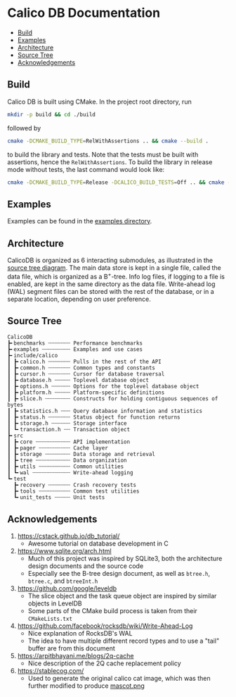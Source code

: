 # Calico DB Documentation

+ [Build](#build)
+ [Examples](#examples)
+ [Architecture](#architecture)
+ [Source Tree](#source-tree)
+ [Acknowledgements](#acknowledgements)

## Build
Calico DB is built using CMake.
In the project root directory, run
```bash
mkdir -p build && cd ./build
```

followed by
```bash
cmake -DCMAKE_BUILD_TYPE=RelWithAssertions .. && cmake --build .
```

to build the library and tests.
Note that the tests must be built with assertions, hence the `RelWithAssertions`.
To build the library in release mode without tests, the last command would look like:
```bash
cmake -DCMAKE_BUILD_TYPE=Release -DCALICO_BUILD_TESTS=Off .. && cmake --build .
```

## Examples
Examples can be found in the [examples directory](../examples).

## Architecture
CalicoDB is organized as 6 interacting submodules, as illustrated in the [source tree diagram](#source-tree).
The main data store is kept in a single file, called the data file, which is organized as a B<sup>+</sup>-tree.
Info log files, if logging to a file is enabled, are kept in the same directory as the data file.
Write-ahead log (WAL) segment files can be stored with the rest of the database, or in a separate location, depending on user preference.

## Source Tree
```
CalicoDB
┣╸benchmarks ┄┄┄┄┄┄┄ Performance benchmarks
┣╸examples ┄┄┄┄┄┄┄┄┄ Examples and use cases
┣╸include/calico
┃ ┣╸calico.h ┄┄┄┄┄┄┄ Pulls in the rest of the API
┃ ┣╸common.h ┄┄┄┄┄┄┄ Common types and constants
┃ ┣╸cursor.h ┄┄┄┄┄┄┄ Cursor for database traversal
┃ ┣╸database.h ┄┄┄┄┄ Toplevel database object
┃ ┣╸options.h ┄┄┄┄┄┄ Options for the toplevel database object
┃ ┣╸platform.h ┄┄┄┄┄ Platform-specific definitions
┃ ┣╸slice.h ┄┄┄┄┄┄┄┄ Constructs for holding contiguous sequences of bytes
┃ ┣╸statistics.h ┄┄┄ Query database information and statistics
┃ ┣╸status.h ┄┄┄┄┄┄┄ Status object for function returns
┃ ┣╸storage.h ┄┄┄┄┄┄ Storage interface
┃ ┗╸transaction.h ┄┄ Transaction object
┣╸src
┃ ┣╸core ┄┄┄┄┄┄┄┄┄┄┄ API implementation
┃ ┣╸pager ┄┄┄┄┄┄┄┄┄┄ Cache layer
┃ ┣╸storage ┄┄┄┄┄┄┄┄ Data storage and retrieval
┃ ┣╸tree ┄┄┄┄┄┄┄┄┄┄┄ Data organization
┃ ┣╸utils ┄┄┄┄┄┄┄┄┄┄ Common utilities
┃ ┗╸wal ┄┄┄┄┄┄┄┄┄┄┄┄ Write-ahead logging
┗╸test
  ┣╸recovery ┄┄┄┄┄┄┄ Crash recovery tests
  ┣╸tools ┄┄┄┄┄┄┄┄┄┄ Common test utilities
  ┗╸unit_tests ┄┄┄┄┄ Unit tests
```

## Acknowledgements
1. https://cstack.github.io/db_tutorial/
    + Awesome tutorial on database development in C
2. https://www.sqlite.org/arch.html
    + Much of this project was inspired by SQLite3, both the architecture design documents and the source code
    + Especially see the B-tree design document, as well as `btree.h`, `btree.c`, and `btreeInt.h`
3. https://github.com/google/leveldb
    + The slice object and the task queue object are inspired by similar objects in LevelDB
    + Some parts of the CMake build process is taken from their `CMakeLists.txt`
4. https://github.com/facebook/rocksdb/wiki/Write-Ahead-Log
    + Nice explanation of RocksDB's WAL
    + The idea to have multiple different record types and to use a "tail" buffer are from this document
5. https://arpitbhayani.me/blogs/2q-cache
    + Nice description of the 2Q cache replacement policy
6. https://stablecog.com/
    + Used to generate the original calico cat image, which was then further modified to produce [mascot.png](mascot.png)